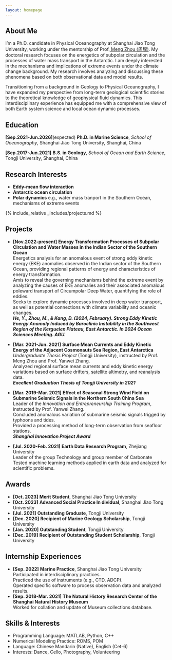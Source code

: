 ```yaml
---
layout: homepage
---
```


## About Me
<!-- I'm a <a href="https://med.nyu.edu/departments-institutes/population-health/divisions-sections-centers/biostatistics/" target="_blank"> Statistics</a> Ph.D. candidate at <a href="https://www.nyu.edu/" target="_blank"> Shanghai Jiao Tong University</a>, -->
I’m a Ph.D. candidate in Physical Oceanography at Shanghai Jiao Tong University, working under the mentorship of Prof.<a href="https://soo.sjtu.edu.cn/en/szjyry/3594.html" target="_blank"> Meng Zhou (周朦)</a>. My doctoral research focuses on the energetics of subpolar circulation and the processes of water mass transport in the Antarctic. I am deeply interested in the mechanisms and implications of extreme events under the climate change background. My research involves analyzing and discussing these phenomena based on both observational data and model results.

Transitioning from a background in Geology to Physical Oceanography, I have expanded my perspective from long-term geological scientific stories to the theoretical knowledge of geophysical fluid dynamics. This interdisciplinary experience has equipped me with a comprehensive view of both Earth system science and local ocean dynamic processes.

## Education
**[Sep.2021-Jun.2026]**(expected)   **Ph.D. in Marine Science**, *School of Oceanography*, Shanghai Jiao Tong University, Shanghai, China
     
**[Sep.2017-Jun.2021]**   **B.S. in Geology**, *School of Ocean and Earth Science*, Tongji University, Shanghai, China


## Research Interests
- **Eddy-mean flow interaction** 
- **Antarctic ocean circulation**
- **Polar dynamics** e.g., water mass tranport in the Southern Ocean, mechanisms of extreme events 


{% include_relative _includes/projects.md %}


## Projects
- **[Nov.2022-present]** **Energy Transformation Processes of Subpolar Circulation and Water Masses in the Indian Sector of the Southern Ocean**      
Energetics analysis for an anomalous event of strong eddy kinetic energy (EKE) anomalies observed in the Indian sector of the Southern Ocean, providing regional patterns of energy and characteristics of energy transformation.  
Amis to reveal the governing mechanisms behind the extreme event by analyzing the causes of EKE anomalies and their associated anomalous poleward transport of Circumpolar Deep Water, quantifying the role of eddies.  
Seeks to explore dynamic processes involved in deep water transport, as well as potential connections with climate variability and oceanic changes.  
***He, Y., Zhou, M., & Kang, D. (2024, February). Strong Eddy Kinetic Energy Anomaly Induced by Baroclinic Instability in the Southwest Region of the Kerguelen Plateau, East Antarctic. In 2024 Ocean Sciences Meeting. AGU.***

- **[Mar. 2021-Jun. 2021]** **Surface Mean Currents and Eddy Kinetic Energy of the Adjacent Cosmonauts Sea Region, East Antarctica**  
 *Undergraduate Thesis Project* (Tongji University), instructed by Prof. Meng Zhou and Prof. Yanwei Zhang.  
 Analyzed regional surface mean currents and eddy kinetic energy variations based on surface drifters, satellite altimetry, and reanalysis data.  
 ***Excellent Graduation Thesis of Tongji University in 2021***

- **[Mar. 2019-Mar. 2021]** **Effect of Seasonal Strong Wind Field on Submarine Seismic Signals in the Northern South China Sea**  
 Leader of the *Innovation and Entrepreneurship Training Program*, instructed by Prof. Yanwei Zhang.    
 Concluded anomalous variation of submarine seismic signals trigged by typhoons and tides.    
 Provided a processing method of long-term observation from seafloor stations.    
 ***Shanghai Innovation Project Award***

- **[Jul. 2020-Feb. 2021]** **Earth Data Research Program**, Zhejiang University  
Leader of the group Technology and group member of Carbonate  
Tested machine learning methods applied in earth data and analyzed for scientific problems.


## Awards
- **[Oct. 2023]** **Merit Student**, Shanghai Jiao Tong University
- **[Oct. 2023]** **Advanced Social Practice In dividual**, Shanghai Jiao Tong University
- **[Jul. 2021]** **Outstanding Graduate**, Tongji University
- **[Dec. 2020]** **Recipient of Marine Geology Scholarship**, Tongji University
- **[Jan. 2020]** **Outstanding Student**, Tongji University
- **[Dec. 2019]** **Recipient of Outstanding Student Scholarship**, Tongji University


<!-- {% include_relative _includes/publications.md %} -->


## Internship Experiences
- **[Sep. 2022]** **Marine Practice**, Shanghai Jiao Tong University  
Participated in interdisciplinary practices.  
Practiced the use of instruments (e.g., CTD, ADCP).    
Operated specific software to process observation data and analyzed results.
- **[Sep. 2018-Mar. 2021]** **The Natural History Research Center of the Shanghai Natural History Museum**  
Worked for collation and update of Museum collections database.


## Skills & Interests
- Programming Language: MATLAB, Python, C++
- Numerical Modeling Practice: ROMS, POM
- Language: Chinese Mandarin (Native), English (Cet-6)
- Interests: Dance, Cello, Photography, Volunteering


